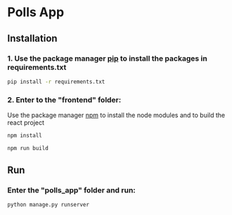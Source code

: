# Polls App

 ## Installation

### 1. Use the package manager [pip](https://pip.pypa.io/en/stable/) to install the packages in requirements.txt

```bash
pip install -r requirements.txt
```

### 2. Enter to the "frontend" folder:

   Use the package manager [npm](https://www.npmjs.com/) to install the node modules and to build the react project

```bash
npm install
```
```bash
npm run build
```
    

## Run

### Enter the "polls_app" folder and run:

```bash
python manage.py runserver
```